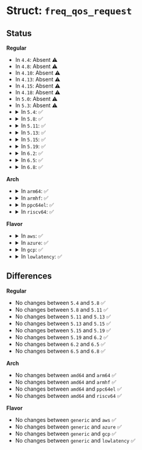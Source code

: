 # Struct: <code>freq_qos_request</code>

## Status
<b>Regular</b>
<ul>
<li>
In <code>4.4</code>: Absent ⚠️
</li>
<li>
In <code>4.8</code>: Absent ⚠️
</li>
<li>
In <code>4.10</code>: Absent ⚠️
</li>
<li>
In <code>4.13</code>: Absent ⚠️
</li>
<li>
In <code>4.15</code>: Absent ⚠️
</li>
<li>
In <code>4.18</code>: Absent ⚠️
</li>
<li>
In <code>5.0</code>: Absent ⚠️
</li>
<li>
In <code>5.3</code>: Absent ⚠️
</li>
<li>
<details>
<summary>In <code>5.4</code>: ✅</summary>

```c
struct freq_qos_request {
    enum freq_qos_req_type type;
    struct plist_node pnode;
    struct freq_constraints *qos;
};
```
</details>
</li>
<li>
<details>
<summary>In <code>5.8</code>: ✅</summary>

```c
struct freq_qos_request {
    enum freq_qos_req_type type;
    struct plist_node pnode;
    struct freq_constraints *qos;
};
```
</details>
</li>
<li>
<details>
<summary>In <code>5.11</code>: ✅</summary>

```c
struct freq_qos_request {
    enum freq_qos_req_type type;
    struct plist_node pnode;
    struct freq_constraints *qos;
};
```
</details>
</li>
<li>
<details>
<summary>In <code>5.13</code>: ✅</summary>

```c
struct freq_qos_request {
    enum freq_qos_req_type type;
    struct plist_node pnode;
    struct freq_constraints *qos;
};
```
</details>
</li>
<li>
<details>
<summary>In <code>5.15</code>: ✅</summary>

```c
struct freq_qos_request {
    enum freq_qos_req_type type;
    struct plist_node pnode;
    struct freq_constraints *qos;
};
```
</details>
</li>
<li>
<details>
<summary>In <code>5.19</code>: ✅</summary>

```c
struct freq_qos_request {
    enum freq_qos_req_type type;
    struct plist_node pnode;
    struct freq_constraints *qos;
};
```
</details>
</li>
<li>
<details>
<summary>In <code>6.2</code>: ✅</summary>

```c
struct freq_qos_request {
    enum freq_qos_req_type type;
    struct plist_node pnode;
    struct freq_constraints *qos;
};
```
</details>
</li>
<li>
<details>
<summary>In <code>6.5</code>: ✅</summary>

```c
struct freq_qos_request {
    enum freq_qos_req_type type;
    struct plist_node pnode;
    struct freq_constraints *qos;
};
```
</details>
</li>
<li>
<details>
<summary>In <code>6.8</code>: ✅</summary>

```c
struct freq_qos_request {
    enum freq_qos_req_type type;
    struct plist_node pnode;
    struct freq_constraints *qos;
};
```
</details>
</li>
</ul>
<b>Arch</b>
<ul>
<li>
<details>
<summary>In <code>arm64</code>: ✅</summary>

```c
struct freq_qos_request {
    enum freq_qos_req_type type;
    struct plist_node pnode;
    struct freq_constraints *qos;
};
```
</details>
</li>
<li>
<details>
<summary>In <code>armhf</code>: ✅</summary>

```c
struct freq_qos_request {
    enum freq_qos_req_type type;
    struct plist_node pnode;
    struct freq_constraints *qos;
};
```
</details>
</li>
<li>
<details>
<summary>In <code>ppc64el</code>: ✅</summary>

```c
struct freq_qos_request {
    enum freq_qos_req_type type;
    struct plist_node pnode;
    struct freq_constraints *qos;
};
```
</details>
</li>
<li>
<details>
<summary>In <code>riscv64</code>: ✅</summary>

```c
struct freq_qos_request {
    enum freq_qos_req_type type;
    struct plist_node pnode;
    struct freq_constraints *qos;
};
```
</details>
</li>
</ul>
<b>Flavor</b>
<ul>
<li>
<details>
<summary>In <code>aws</code>: ✅</summary>

```c
struct freq_qos_request {
    enum freq_qos_req_type type;
    struct plist_node pnode;
    struct freq_constraints *qos;
};
```
</details>
</li>
<li>
<details>
<summary>In <code>azure</code>: ✅</summary>

```c
struct freq_qos_request {
    enum freq_qos_req_type type;
    struct plist_node pnode;
    struct freq_constraints *qos;
};
```
</details>
</li>
<li>
<details>
<summary>In <code>gcp</code>: ✅</summary>

```c
struct freq_qos_request {
    enum freq_qos_req_type type;
    struct plist_node pnode;
    struct freq_constraints *qos;
};
```
</details>
</li>
<li>
<details>
<summary>In <code>lowlatency</code>: ✅</summary>

```c
struct freq_qos_request {
    enum freq_qos_req_type type;
    struct plist_node pnode;
    struct freq_constraints *qos;
};
```
</details>
</li>
</ul>

## Differences
<b>Regular</b>
<ul>
<li>
No changes between <code>5.4</code> and <code>5.8</code> ✅
</li>
<li>
No changes between <code>5.8</code> and <code>5.11</code> ✅
</li>
<li>
No changes between <code>5.11</code> and <code>5.13</code> ✅
</li>
<li>
No changes between <code>5.13</code> and <code>5.15</code> ✅
</li>
<li>
No changes between <code>5.15</code> and <code>5.19</code> ✅
</li>
<li>
No changes between <code>5.19</code> and <code>6.2</code> ✅
</li>
<li>
No changes between <code>6.2</code> and <code>6.5</code> ✅
</li>
<li>
No changes between <code>6.5</code> and <code>6.8</code> ✅
</li>
</ul>
<b>Arch</b>
<ul>
<li>
No changes between <code>amd64</code> and <code>arm64</code> ✅
</li>
<li>
No changes between <code>amd64</code> and <code>armhf</code> ✅
</li>
<li>
No changes between <code>amd64</code> and <code>ppc64el</code> ✅
</li>
<li>
No changes between <code>amd64</code> and <code>riscv64</code> ✅
</li>
</ul>
<b>Flavor</b>
<ul>
<li>
No changes between <code>generic</code> and <code>aws</code> ✅
</li>
<li>
No changes between <code>generic</code> and <code>azure</code> ✅
</li>
<li>
No changes between <code>generic</code> and <code>gcp</code> ✅
</li>
<li>
No changes between <code>generic</code> and <code>lowlatency</code> ✅
</li>
</ul>
